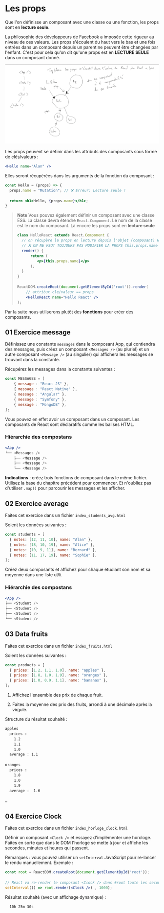 # Les props

Que l'on définisse un composant avec une classe ou une fonction, les props sont en **lecture seule**.

La philosophie des développeurs de Facebook a imposée cette rigueur au niveau de ces valeurs. Les props s'écoulent du haut vers le bas et une fois entrées dans un composant depuis un parent ne peuvent être changées par l'enfant. C'est pour cela qu'on dit qu'une props est en **LECTURE SEULE** dans un composant donné.

![props top/down](./images/props.png)

Les props peuvent se définir dans les attributs des composants sous forme de clés/valeurs :

```jsx
<Hello name="Alan" />
```

Elles seront récupérées dans les arguments de la fonction du composant :

```jsx
const Hello = (props) => {
  props.name = "Mutation"; // ❌ Erreur: Lecture seule !

  return <h1>Hello, {props.name}</h1>;
}
```

> **Note**
> Vous pouvez également définir un composant avec une classe ES6. La classe devra étendre `React.Component`. Le nom de la classe est le nom du composant. Là encore les props sont en **lecture seule**
> ```jsx
> class HelloReact extends React.Component {
>   // on récupère la props en lecture depuis l'objet (composant) HelloReact
>   // ❌ ON NE PEUT TOUJOURS PAS MODIFIER LA PROPS this.props.name = "Sophie" 
>   render() {
>       return (
>          <p>{this.props.name}</p>
>       );
>   }
> }
> 
> ReactDOM.createRoot(document.getElementById('root')).render(
>     // attribut cle/valeur == props
>     <HelloReact name="Hello React" />
> );
> ```

Par la suite nous utiliserons plutôt des **fonctions** pour créer des composants.

## 01 Exercice message

Définissez une constante `messages` dans le composant App, qui contiendra des messages, puis créez un composant `<Messages />` (au pluriel) et un autre composant `<Message />` (au singulier) qui affichera les messages se trouvant dans la constante.

Récupérez les messages dans la constante suivantes :

```js
const MESSAGES = [
    { message : "React JS" },
    { message : "React Native" },
    { message : "Angular" },
    { message : "Symfony" },
    { message : "MongoDB" },
];
```

Vous pouvez en effet avoir un composant dans un composant. Les composants de React sont déclaratifs comme les balises HTML.

### Hiérarchie des compostans

```jsx
<App />
└── <Messages />
    ├── <Message />
    ├── <Message />
    └── <Message />
```

**Indications** : créez trois fonctions de composant dans le même fichier.
Utilisez la base du chapitre précédent pour commencer.
Et n'oubliez pas d'utiliser `.map()` pour parcourir les messages et les afficher.

## 02 Exercice average

Faites cet exercice dans un fichier `index_students_avg.html`

Soient les données suivantes :

```js
const students = [
  { notes: [12, 11, 10], name: "Alan" },
  { notes: [18, 10, 19], name: "Alice" },
  { notes: [10, 9, 11], name: "Bernard" },
  { notes: [11, 17, 19], name: "Sophie" },
];
```

Créez deux composants et affichez pour chaque étudiant son nom et sa moyenne dans une liste ul/li.

### Hiérarchie des compostans

```jsx
<App />
├── <Student />
├── <Student />
├── <Student />
└── <Student />
```

## 03 Data fruits

Faites cet exercice dans un fichier `index_fruits.html`

Soient les données suivantes :

```js
const products = [
  { prices: [1.2, 1.1, 1.0], name: "apples" },
  { prices: [1.8, 1.0, 1.9], name: "oranges" },
  { prices: [1.0, 0.9, 1.1], name: "bananas" },
];
```

1. Affichez l'ensemble des prix de chaque fruit.

2. Faites la moyenne des prix des fruits, arrondi à une décimale après la virgule.

Structure du résultat souhaité :

```txt
apples
  prices :
    1.2
    1.1
    1.0
  average : 1.1

oranges
  prices :
    1.8
    1.0
    1.9
  average :  1.6

…
```

## 04 Exercice Clock

Faites cet exercice dans un fichier `index_horloge_clock.html`

Définir un composant `<Clock />` et essayez d'implémenter une horologe. Faites en sorte que dans le DOM l'horloge se mette à jour et affiche les secondes, minutes et heures qui passent.

Remarques : vous pouvez utiliser un `setInterval` JavaScript pour re-lancer le rendu manuellement. Exemple :

```jsx
const root = ReactDOM.createRoot(document.getElementById('root'));

// React va re-render le composant <Clock /> dans #root toute les secondes
setInterval(() => root.render(<Clock />) , 1000);
```

Résultat souhaité (avec un affichage dynamique) :

```txt
  10h 25m 30s
```
